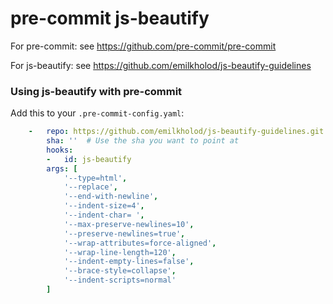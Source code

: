 # pre-commit js-beautify
For pre-commit: see https://github.com/pre-commit/pre-commit

For js-beautify: see https://github.com/emilkholod/js-beautify-guidelines


### Using js-beautify with pre-commit

Add this to your `.pre-commit-config.yaml`:
```yaml
    -   repo: https://github.com/emilkholod/js-beautify-guidelines.git
        sha: ''  # Use the sha you want to point at
        hooks:
        -   id: js-beautify
        args: [
            '--type=html',
            '--replace',
            '--end-with-newline',
            '--indent-size=4',
            '--indent-char= ',
            '--max-preserve-newlines=10',
            '--preserve-newlines=true',
            '--wrap-attributes=force-aligned',
            '--wrap-line-length=120',
            '--indent-empty-lines=false',
            '--brace-style=collapse',
            '--indent-scripts=normal'
        ]
```
